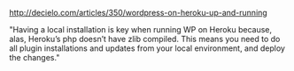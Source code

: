 http://decielo.com/articles/350/wordpress-on-heroku-up-and-running

"Having a local installation is key when running WP on Heroku because, alas, Heroku’s php doesn’t have zlib compiled. This means you need to do all plugin installations and updates from your local environment, and deploy the changes."
